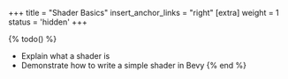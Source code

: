 +++
title = "Shader Basics"
insert_anchor_links = "right"
[extra]
weight = 1
status = 'hidden'
+++

{% todo() %}

* Explain what a shader is
* Demonstrate how to write a simple shader in Bevy
{% end %}

